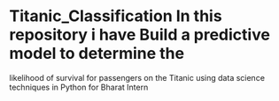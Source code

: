# Titanic_Classification In this repository i have Build a predictive model to determine the
likelihood of survival for passengers on
the Titanic using data science techniques
in Python for Bharat Intern 
